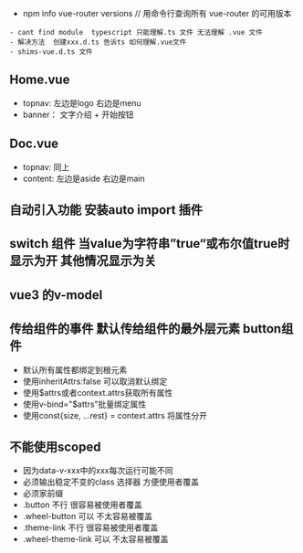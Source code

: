 - npm info vue-router versions  // 用命令行查询所有 vue-router 的可用版本

```
- cant find module  typescript 只能理解.ts 文件 无法理解 .vue 文件
- 解决方法  创建xxx.d.ts 告诉ts 如何理解.vue文件
- shims-vue.d.ts 文件
```

## Home.vue
- topnav: 左边是logo 右边是menu
- banner： 文字介绍 + 开始按钮

## Doc.vue
- topnav: 同上
- content: 左边是aside 右边是main

## 自动引入功能  安装auto import 插件

## switch 组件 当value为字符串”true“或布尔值true时 显示为开 其他情况显示为关

## vue3 的v-model

## 传给组件的事件  默认传给组件的最外层元素 button组件
- 默认所有属性都绑定到根元素
- 使用inheritAttrs:false 可以取消默认绑定
- 使用$attrs或者context.attrs获取所有属性
- 使用v-bind="$attrs"批量绑定属性
- 使用const{size, ...rest} = context.attrs 将属性分开
## 不能使用scoped
- 因为data-v-xxx中的xxx每次运行可能不同
- 必须输出稳定不变的class 选择器 方便使用者覆盖
- 必须家前缀
- .button 不行 很容易被使用者覆盖
- .wheel-button 可以 不太容易被覆盖
- .theme-link 不行 很容易被使用者覆盖
- .wheel-theme-link 可以 不太容易被覆盖
